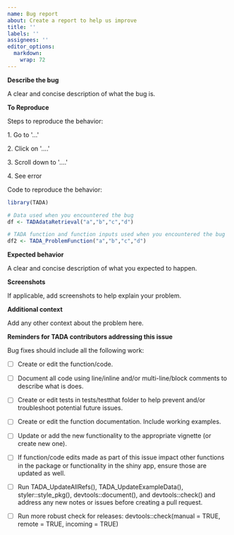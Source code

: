 ```yaml
---
name: Bug report
about: Create a report to help us improve
title: ''
labels: ''
assignees: ''
editor_options: 
  markdown: 
    wrap: 72
---
```


**Describe the bug**

A clear and concise description of what the bug is.

**To Reproduce**

Steps to reproduce the behavior:

1\. Go to '...'

2\. Click on '....'

3\. Scroll down to '....'

4\. See error

Code to reproduce the behavior:

``` r
library(TADA)

# Data used when you encountered the bug
df <- TADAdataRetrieval("a","b","c","d")

# TADA function and function inputs used when you encountered the bug
df2 <- TADA_ProblemFunction("a","b","c","d")
```

**Expected behavior**

A clear and concise description of what you expected to happen.

**Screenshots**

If applicable, add screenshots to help explain your problem.

**Additional context**

Add any other context about the problem here.

**Reminders for TADA contributors addressing this issue**

Bug fixes should include all the following work:

-   [ ] Create or edit the function/code.

-   [ ] Document all code using line/inline and/or multi-line/block comments
    to describe what is does.

-   [ ] Create or edit tests in tests/testthat folder to help prevent and/or 
    troubleshoot potential future issues.

-   [ ] Create or edit the function documentation. Include working
    examples.

-   [ ] Update or add the new functionality to the appropriate vignette
    (or create new one).

-   [ ] If function/code edits made as part of this issue impact other
    functions in the package or functionality in the shiny app, ensure
    those are updated as well.
    
-   [ ] Run TADA_UpdateAllRefs(), TADA_UpdateExampleData(), styler::style_pkg(),
    devtools::document(), and devtools::check() and address any new notes or 
    issues before creating a pull request.    

-   [ ] Run more robust check for releases: devtools::check(manual = TRUE, 
    remote = TRUE, incoming = TRUE)
